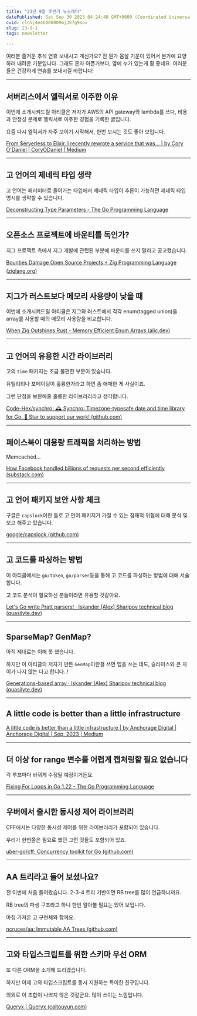 ```yaml
---
title: "23년 9월 후반기 뉴스레터"
datePublished: Sat Sep 30 2023 04:24:48 GMT+0000 (Coordinated Universal Time)
cuid: cln5j4e46000009mj3k7g9sov
slug: 23-9-1
tags: newsletter

---
```


여러분 즐거운 추석 연휴 보내시고 계신가요? 전 뭔가 몸살 기운이 있어서 본가에 요양하러 내려온 기분입니다. 그래도 혼자 아픈거보다, 옆에 누가 있는게 훨 좋네요. 여러분들은 건강하게 연휴를 보내시길 바랍니다!

---

## 서버리스에서 엘릭서로 이주한 이유

이번에 소개시켜드릴 아티클은 저자가 AWS의 API gateway와 lambda를 쓰다, 비용과 안정성 문제로 엘릭서로 이주한 경험을 기록한 글입니다.

요즘 다시 엘릭서가 자주 보이기 시작해서, 한번 보시는 것도 좋아 보입니다.

[From $erverless to Elixir. I recently rewrote a service that was… | by Cory O'Daniel | CoryODaniel | Medium](https://medium.com/coryodaniel/from-erverless-to-elixir-48752db4d7bc)

---

## 고 언어의 제네릭 타입 생략

고 언어는 패러미터로 들어가는 타입에서 제네릭 타입이 추론이 가능하면 제네릭 타입 명시를 생략할 수 있습니다.

[Deconstructing Type Parameters - The Go Programming Language](https://go.dev/blog/deconstructing-type-parameters)

---

## 오픈소스 프로젝트에 바운티를 독인가?

지그 프로젝트 측에서 지그 개발에 관련된 부분에 바운티를 쓰지 말라고 공고했습니다.

[Bounties Damage Open Source Projects ⚡ Zig Programming Language (](https://ziglang.org/news/bounties-damage-open-source-projects/)[ziglang.org](http://ziglang.org)[)](https://ziglang.org/news/bounties-damage-open-source-projects/)

---

## 지그가 러스트보다 메모리 사용량이 낮을 때

이번에 소개시켜드릴 아티클은 지그와 러스트에서 각각 enum(tagged union)을 array를 사용할 때의 메모리 사용량을 비교합니다.

[When Zig Outshines Rust - Memory Efficient Enum Arrays (](https://alic.dev/blog/dense-enums)[alic.dev](http://alic.dev)[)](https://alic.dev/blog/dense-enums)

---

## 고 언어의 유용한 시간 라이브러리

고의 `time` 패키지는 조금 불편한 부분이 있습니다.

유틸리티나 포메이팅이 훌륭한가라고 하면 좀 애매한 게 사실이죠.

그런 단점을 보완해줄 훌륭한 라이브러리라고 생각합니다.

[Code-Hex/synchro: 🕰️ Synchro: Timezone-typesafe date and time library for Go. 🌟 Star to support our work! (](https://github.com/Code-Hex/synchro)[github.com](http://github.com)[)](https://github.com/Code-Hex/synchro)

---

## 페이스북이 대용량 트래픽을 처리하는 방법

Memcached...

[How Facebook handled billions of requests per second efficiently (](https://engineercodex.substack.com/p/how-facebook-scaled-memcached)[substack.com](http://substack.com)[)](https://engineercodex.substack.com/p/how-facebook-scaled-memcached)

---

## 고 언어 패키지 보안 사항 체크

구글은 `capslock`이란 툴로 고 언어 패키지가 가질 수 있는 잠재적 위협에 대해 분석 및 보고 해주고 있습니다.

[google/capslock (](https://github.com/google/capslock)[github.com](http://github.com)[)](https://github.com/google/capslock)

---

## 고 코드를 파싱하는 방법

이 아티클에서는 `go/token`, `go/parser`등을 통해 고 코드를 파싱하는 방법에 대해 서술합니다.

고 코드 분석이 필요하신 분들이라면 유용할 것같아요.

[Let's Go write Pratt parsers! · Iskander (Alex) Sharipov technical blog (](https://quasilyte.dev/blog/post/pratt-parsers-go/)[quasilyte.dev](http://quasilyte.dev)[)](https://quasilyte.dev/blog/post/pratt-parsers-go/)

---

## SparseMap? GenMap?

아직 제대로는 이해 못 했습니다.

하지만 이 아티클의 저자가 만든 `GenMap`이란걸 쓰면 맵을 쓰는 데도, 슬라이스와 큰 차이가 나지 않는 다고 합니다..!

[Generations-based array · Iskander (Alex) Sharipov technical blog (](https://quasilyte.dev/blog/post/gen-map/)[quasilyte.dev](http://quasilyte.dev)[)](https://quasilyte.dev/blog/post/gen-map/)

---

## A little code is better than a little infrastructure

[A little code is better than a little infrastructure | by Anchorage Digital | Anchorage Digital | Sep, 2023 | Medium](https://medium.com/anchorage/a-little-code-is-better-than-a-little-infrastructure-3371b5903874)

---

## 더 이상 for range 변수를 어렵게 캡처링할 필요 없습니다

각 루프마다 바뀌게 수정될 예정이거든요.

[Fixing For Loops in Go 1.22 - The Go Programming Language](https://go.dev/blog/loopvar-preview)

---

## 우버에서 출시한 동시성 제어 라이브러리

CFF에서는 다양한 동시성 제어를 위한 라이브러리가 포함되어 있습니다.

우리가 한번쯤은 필요로 했던 그런 것들도 포함되어 있죠.

[uber-go/cff: Concurrency toolkit for Go (](https://github.com/uber-go/cff)[github.com](http://github.com)[)](https://github.com/uber-go/cff)

---

## AA 트리라고 들어 보셨나요?

전 이번에 처음 들어봤습니다. 2-3-4 트리 기반이면 RB tree를 많이 언급하니까요.

RB tree의 파생 구조라고 하니 한번 알아볼 필요는 있어 보입니다.

마침 가져온 고 구현체와 함께요.

[ncruces/aa: Immutable AA Trees (](https://github.com/ncruces/aa)[github.com](http://github.com)[)](https://github.com/ncruces/aa)

---

## 고와 타입스크립트를 위한 스키마 우선 ORM

또 다른 ORM을 소개해 드리겠습니다.

하지만 이제 고와 타입스크립트를 동시 지원하는 특이한 친구입니다.

의외로 이 조합이 나쁘지 않은 것같군요. 많이 쓰이는 느낌입니다.

[Queryx | Queryx (](https://queryx.caitouyun.com/)[caitouyun.com](http://caitouyun.com)[)](https://queryx.caitouyun.com/)